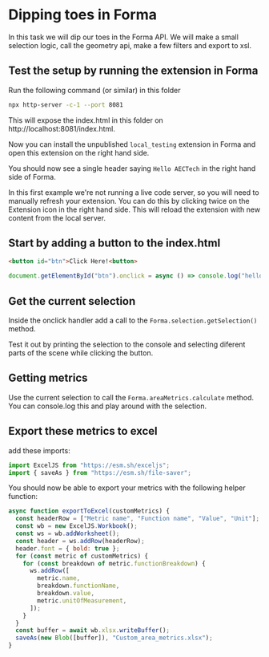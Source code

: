 # Dipping toes in Forma

In this task we will dip our toes in the Forma API.
We will make a small selection logic, call the geometry api, make a few filters and export to xsl. 

## Test the setup by running the extension in Forma

Run the following command (or similar) in this folder 

```bash
npx http-server -c-1 --port 8081
```

This will expose the index.html in this folder on http://localhost:8081/index.html.

Now you can install the unpublished `local_testing` extension in Forma and open this
extension on the right hand side.

You should now see a single header saying `Hello AECTech` in the right hand side of Forma.

In this first example we're not running a live code server, so you will need to manually refresh
your extension. You can do this by clicking twice on the Extension icon in the right hand side.
This will reload the extension with new content from the local server.

## Start by adding a button to the index.html

```html
<button id="btn">Click Here!<button>
```

```js
document.getElementById("btn").onclick = async () => console.log("hello")
```

## Get the current selection

Inside the onclick handler add a call to the `Forma.selection.getSelection()` method.

Test it out by printing the selection to the console and selecting diferent parts of the 
scene while clicking the button.

## Getting metrics

Use the current selection to call the `Forma.areaMetrics.calculate` method. 
You can console.log this and play around with the selection. 

## Export these metrics to excel

add these imports:

```js
import ExcelJS from "https://esm.sh/exceljs";
import { saveAs } from "https://esm.sh/file-saver";
```

You should now be able to export your metrics with the following helper function: 

```js
async function exportToExcel(customMetrics) {
  const headerRow = ["Metric name", "Function name", "Value", "Unit"];
  const wb = new ExcelJS.Workbook();
  const ws = wb.addWorksheet();
  const header = ws.addRow(headerRow);
  header.font = { bold: true };
  for (const metric of customMetrics) {
    for (const breakdown of metric.functionBreakdown) {
      ws.addRow([
        metric.name,
        breakdown.functionName,
        breakdown.value,
        metric.unitOfMeasurement,
      ]);
    }
  }
  const buffer = await wb.xlsx.writeBuffer();
  saveAs(new Blob([buffer]), "Custom_area_metrics.xlsx");
}
```